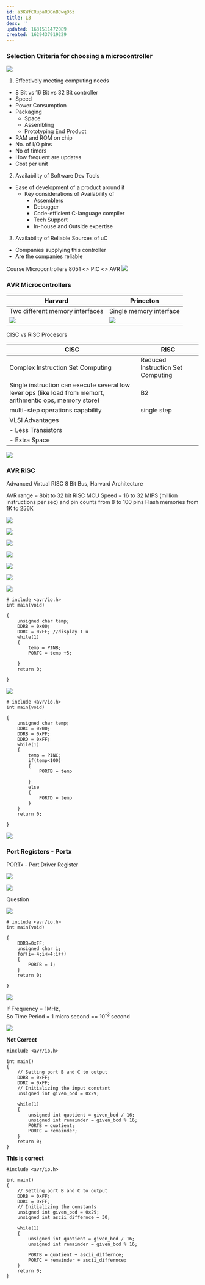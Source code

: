 ```yaml
---
id: a3KWfCRupaRDGnBJwqD6z
title: L3
desc: ''
updated: 1631511472089
created: 1629437919229
---
```


### Selection Criteria for choosing a microcontroller

![](/assets/images/2021-08-20-11-25-28.png)

1. Effectively meeting computing needs
* 8 Bit vs 16 Bit vs 32 Bit controller
* Speed
* Power Consumption
* Packaging
    * Space
    * Assembling
    * Prototyping End Product
* RAM and ROM on chip
* No. of I/O pins
* No of timers 
* How frequent are updates 
* Cost per unit

2. Availability of Software Dev Tools
* Ease of development of a product around it
    * Key considerations of Availability of
        * Assemblers
        * Debugger
        * Code-efficient C-language compiler
        * Tech Support
        * In-house and Outside expertise 

3. Availability of Reliable Sources of uC
* Companies supplying this controller
* Are the companies reliable


Course Microcontrollers
8051 <> PIC <> AVR
![](/assets/images/2021-08-20-11-36-55.png) 


### AVR Microcontrollers

Harvard | Princeton
---|---
Two different memory interfaces |Single memory interface
![](/assets/images/2021-08-20-11-43-46.png) | ![](/assets/images/2021-08-20-11-42-52.png)


CISC vs RISC Procesors

CISC | RISC
--- | ---
Complex Instruction Set Computing | Reduced Instruction Set Computing
Single instruction can execute several low lever ops (like load from memort, arithmentic ops, memory store) | B2
multi-step operations capability | single step
VLSI Advantages | 
- Less Transistors |
- Extra Space |

![](/assets/images/2021-08-20-11-53-40.png)

### AVR RISC

Advanced Virtual RISC
8 Bit Bus,
Harvard Architecture

AVR range = 8bit to 32 bit RISC MCU
Speed = 16 to 32 MIPS (million instructions per sec) and pin counts from 8 to 100 pins
Flash memories from 1K to 256K

![](/assets/images/2021-08-20-11-58-28.png)


![](/assets/images/2021-08-20-12-07-04.png)

![](/assets/images/2021-08-20-12-08-24.png)


![](/assets/images/2021-08-20-12-14-19.png)

![](/assets/images/2021-08-20-12-18-03.png)

![](/assets/images/2021-08-20-12-18-11.png)

![](/assets/images/2021-08-20-13-14-24.png)


```
# include <avr/io.h>
int main(void)

{
    unsigned char temp;
    DDRB = 0x00;
    DDRC = 0xFF; //display I u
    while(1)
    {
        temp = PINB;
        PORTC = temp +5;

    }
    return 0;

}
```

![](/assets/images/2021-08-20-13-23-44.png)

```
# include <avr/io.h>
int main(void)

{
    unsigned char temp;
    DDRC = 0x00;
    DDRB = 0xFF;
    DDRD = 0xFF;
    while(1)
    {
        temp = PINC;
        if(temp<100)
        {
            PORTB = temp

        }
        else
        {
            PORTD = temp
        }
    }
    return 0;

}

```

![](/assets/images/2021-08-20-13-33-33.png)

### Port Registers - Portx

PORTx - Port Driver Register

![](/assets/images/2021-08-20-13-34-23.png)

![](/assets/images/2021-08-20-13-36-21.png)

Question

![](/assets/images/2021-08-20-13-40-04.png)

```
# include <avr/io.h>
int main(void)

{
    DDRB=0xFF;
    unsigned char i;
    for(i=-4;i<=4;i++)
    {
        PORTB = i;
    }
    return 0;

}
```
![](/assets/images/2021-08-20-13-47-28.png)


If Frequency = 1MHz,  
So Time Period = 1 micro second  == 10<sup>-3</sup> second


![](/assets/images/2021-08-20-14-20-17.png)

**Not Correct**
```
#include <avr/io.h>

int main() 
{        
    // Setting port B and C to output
    DDRB = 0xFF;
    DDRC = 0xFF;
    // Initializing the input constant
    unsigned int given_bcd = 0x29;

    while(1)
    {
        unsigned int quotient = given_bcd / 16;
        unsigned int remainder = given_bcd % 16;
        PORTB = quotient;
        PORTC = remainder;
    }
    return 0;
}

```
**This is correct**
```
#include <avr/io.h>

int main() 
{        
    // Setting port B and C to output
    DDRB = 0xFF;
    DDRC = 0xFF;
    // Initializing the constants
    unsigned int given_bcd = 0x29;
    unsigned int ascii_differnce = 30;

    while(1)
    {
        unsigned int quotient = given_bcd / 16;
        unsigned int remainder = given_bcd % 16;

        PORTB = quotient + ascii_differnce;
        PORTC = remainder + ascii_differnce;
    }
    return 0;
}

```



